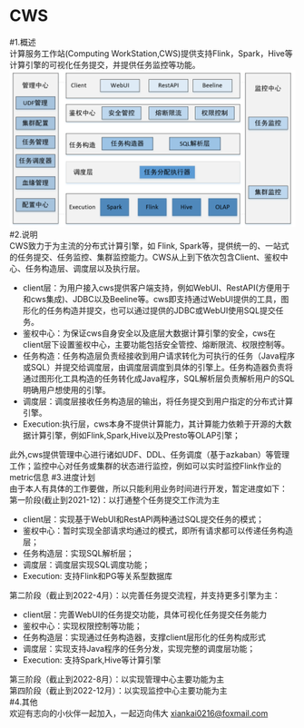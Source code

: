 # CWS  
#1.概述  
计算服务工作站(Computing WorkStation,CWS)提供支持Flink，Spark，Hive等计算引擎的可视化任务提交，并提供任务监控等功能。  
![avatar](images/架构图.png)  
#2.说明  
   CWS致力于为主流的分布式计算引擎，如 Flink, Spark等，提供统一的、一站式的任务提交、任务监控、集群监控能力。CWS从上到下依次包含Client、鉴权中心、任务构造层、调度层以及执行层。  
   + client层：为用户接入cws提供客户端支持，例如WebUI、RestAPI(方便用于和cws集成)、JDBC以及Beeline等。cws即支持通过WebUI提供的工具，图形化的任务构造并提交，也可以通过提供的JDBC或WebUI使用SQL提交任务。  
   + 鉴权中心：为保证cws自身安全以及底层大数据计算引擎的安全，cws在client层下设置鉴权中心，主要功能包括安全管控、熔断限流、权限控制等。  
   + 任务构造：任务构造层负责经接收到用户请求转化为可执行的任务（Java程序或SQL）并提交给调度层，由调度层调度到具体的引擎上。任务构造器负责将通过图形化工具构造的任务转化成Java程序，SQL解析层负责解析用户的SQL明确用户想使用的引擎。  
   + 调度层：调度层接收任务构造层的输出，将任务提交到用户指定的分布式计算引擎。  
   + Execution:执行层，cws本身不提供计算能力，其计算能力依赖于开源的大数据计算引擎，例如Flink,Spark,Hive以及Presto等OLAP引擎；  
     
   此外,cws提供管理中心进行诸如UDF、DDL、任务调度（基于azkaban）等管理工作；监控中心对任务或集群的状态进行监控，例如可以实时监控Flink作业的
   metric信息
#3.进度计划  
   由于本人有具体的工作要做，所以只能利用业务时间进行开发，暂定进度如下：  
   第一阶段(截止到2021-12)：以打通整个任务提交工作流为主
   * client层：实现基于WebUI和RestAPI两种通过SQL提交任务的模式；
   * 鉴权中心：暂时实现全部请求均通过的模式，即所有请求都可以传递任务构造层；
   * 任务构造层：实现SQL解析层；
   * 调度层：调度层实现SQL调度功能；
   * Execution: 支持Flink和PG等关系型数据库
   
   第二阶段（截止到2022-4月）：以完善任务提交流程，并支持更多引擎为主：  
  * client层：完善WebUI的任务提交功能，具体可视化任务提交任务能力
  * 鉴权中心：实现权限控制等功能；
  * 任务构造层：实现通过任务构造器，支撑client层形化的任务构成形式
  * 调度层：实现支持Java程序的任务分发，实现完整的调度层功能；
  * Execution: 支持Spark,Hive等计算引擎
  
  第三阶段（截止到2022-8月）：以实现管理中心主要功能为主  
  第四阶段（截止到2022-12月）：以实现监控中心主要功能为主  
#4.其他  
欢迎有志向的小伙伴一起加入，一起迈向伟大 xiankai0216@foxmail.com
    
